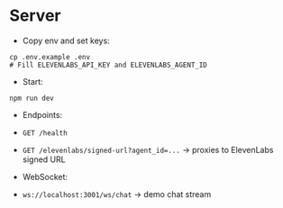 # Server

- Copy env and set keys:

```
cp .env.example .env
# Fill ELEVENLABS_API_KEY and ELEVENLABS_AGENT_ID
```

- Start:

```
npm run dev
```

- Endpoints:
- `GET /health`
- `GET /elevenlabs/signed-url?agent_id=...` -> proxies to ElevenLabs signed URL

- WebSocket:
- `ws://localhost:3001/ws/chat` -> demo chat stream
